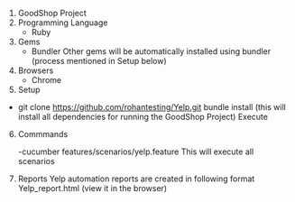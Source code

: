 
1. GoodShop Project
2. Programming Language
    - Ruby
3. Gems
    - Bundler
Other gems will be automatically installed using bundler (process mentioned in Setup below)
4. Browsers
    - Chrome
5. Setup

- git clone https://github.com/rohantesting/Yelp.git
bundle install (this will install all dependencies for running the GoodShop Project)
Execute

6. Commmands

   -cucumber features/scenarios/yelp.feature  This will execute all scenarios

7. Reports
Yelp automation reports are created in following format
Yelp_report.html (view it in the browser)
